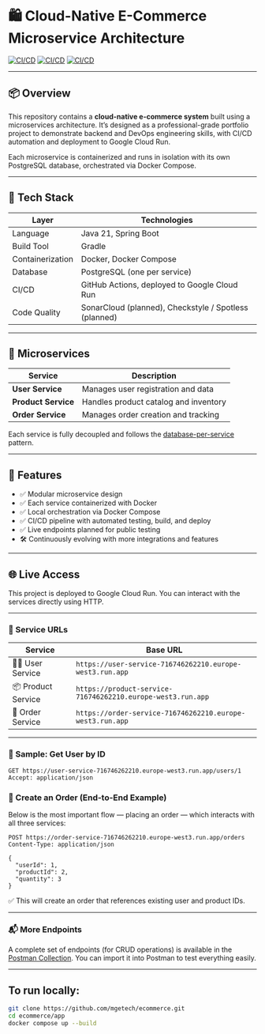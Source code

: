 # 🛍️ Cloud-Native E-Commerce Microservice Architecture

[![CI/CD](https://github.com/mgetech/ecommerce/actions/workflows/deploy-user-service.yml/badge.svg)](https://github.com/your-username/your-repo-name/actions)
[![CI/CD](https://github.com/mgetech/ecommerce/actions/workflows/deploy-product-service.yml/badge.svg)](https://github.com/your-username/your-repo-name/actions)
[![CI/CD](https://github.com/mgetech/ecommerce/actions/workflows/deploy-order-service.yml/badge.svg)](https://github.com/your-username/your-repo-name/actions)

---

## 📦 Overview

This repository contains a **cloud-native e-commerce system** built using a microservices architecture. It’s designed as a professional-grade portfolio project to demonstrate backend and DevOps engineering skills, with CI/CD automation and deployment to Google Cloud Run.

Each microservice is containerized and runs in isolation with its own PostgreSQL database, orchestrated via Docker Compose.

---

## 🧰 Tech Stack

| Layer           | Technologies                                          |
|----------------|-------------------------------------------------------|
| Language        | Java 21, Spring Boot                                  |
| Build Tool      | Gradle                                                |
| Containerization| Docker, Docker Compose                                |
| Database        | PostgreSQL (one per service)                          |
| CI/CD           | GitHub Actions, deployed to Google Cloud Run          |
| Code Quality    | SonarCloud (planned), Checkstyle / Spotless (planned) |

---

## 🧩 Microservices

| Service         | Description                               |
|-----------------|-------------------------------------------|
| **User Service**    | Manages user registration and data        |
| **Product Service** | Handles product catalog and inventory     |
| **Order Service**   | Manages order creation and tracking       |

Each service is fully decoupled and follows the [database-per-service](https://microservices.io/patterns/data/database-per-service.html) pattern.

---

## 🚀 Features

- ✅ Modular microservice design
- ✅ Each service containerized with Docker
- ✅ Local orchestration via Docker Compose
- ✅ CI/CD pipeline with automated testing, build, and deploy
- ✅ Live endpoints planned for public testing
- 🛠️ Continuously evolving with more integrations and features

---





## 🌐 Live Access

This project is deployed to Google Cloud Run. You can interact with the services directly using HTTP.

---

### 🔗 Service URLs

| Service         | Base URL                                                                 |
|-----------------|--------------------------------------------------------------------------|
| 🧑‍💼 User Service    | `https://user-service-716746262210.europe-west3.run.app`               |
| 📦 Product Service | `https://product-service-716746262210.europe-west3.run.app`            |
| 🛒 Order Service   | `https://order-service-716746262210.europe-west3.run.app`              |

---

### 🧪 Sample: Get User by ID

```http
GET https://user-service-716746262210.europe-west3.run.app/users/1
Accept: application/json
```
### 🛒 Create an Order (End-to-End Example)

Below is the most important flow — placing an order — which interacts with all three services:
```
POST https://order-service-716746262210.europe-west3.run.app/orders
Content-Type: application/json

{
  "userId": 1,
  "productId": 2,
  "quantity": 3
}
```
✅ This will create an order that references existing user and product IDs.

---
### 📬 More Endpoints

A complete set of endpoints (for CRUD operations) is available in the [Postman Collection](./postman/ecommerce-postman-collection.json). You can import it into Postman to test everything easily.

---
## To run locally:
```bash
git clone https://github.com/mgetech/ecommerce.git
cd ecommerce/app
docker compose up --build
